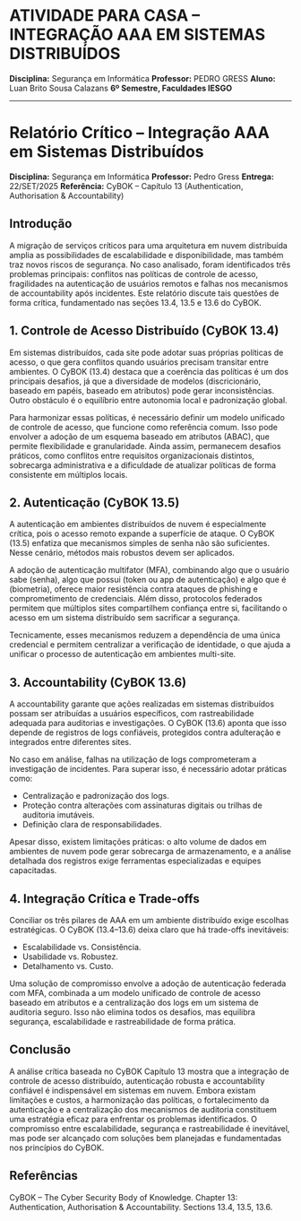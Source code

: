 # ATIVIDADE PARA CASA – INTEGRAÇÃO AAA EM SISTEMAS DISTRIBUÍDOS

**Disciplina:** Segurança em Informática
**Professor:** PEDRO GRESS
**Aluno:** Luan Brito Sousa Calazans
**6º Semestre, Faculdades IESGO**

---

# Relatório Crítico – Integração AAA em Sistemas Distribuídos

**Disciplina:** Segurança em Informática
**Professor:** Pedro Gress
**Entrega:** 22/SET/2025
**Referência:** CyBOK – Capítulo 13 (Authentication, Authorisation & Accountability)

## Introdução

A migração de serviços críticos para uma arquitetura em nuvem distribuída amplia as possibilidades de escalabilidade e disponibilidade, mas também traz novos riscos de segurança. No caso analisado, foram identificados três problemas principais: conflitos nas políticas de controle de acesso, fragilidades na autenticação de usuários remotos e falhas nos mecanismos de accountability após incidentes. Este relatório discute tais questões de forma crítica, fundamentado nas seções 13.4, 13.5 e 13.6 do CyBOK.

## 1. Controle de Acesso Distribuído (CyBOK 13.4)

Em sistemas distribuídos, cada site pode adotar suas próprias políticas de acesso, o que gera conflitos quando usuários precisam transitar entre ambientes. O CyBOK (13.4) destaca que a coerência das políticas é um dos principais desafios, já que a diversidade de modelos (discricionário, baseado em papéis, baseado em atributos) pode gerar inconsistências. Outro obstáculo é o equilíbrio entre autonomia local e padronização global.

Para harmonizar essas políticas, é necessário definir um modelo unificado de controle de acesso, que funcione como referência comum. Isso pode envolver a adoção de um esquema baseado em atributos (ABAC), que permite flexibilidade e granularidade. Ainda assim, permanecem desafios práticos, como conflitos entre requisitos organizacionais distintos, sobrecarga administrativa e a dificuldade de atualizar políticas de forma consistente em múltiplos locais.

## 2. Autenticação (CyBOK 13.5)

A autenticação em ambientes distribuídos de nuvem é especialmente crítica, pois o acesso remoto expande a superfície de ataque. O CyBOK (13.5) enfatiza que mecanismos simples de senha não são suficientes. Nesse cenário, métodos mais robustos devem ser aplicados.

A adoção de autenticação multifator (MFA), combinando algo que o usuário sabe (senha), algo que possui (token ou app de autenticação) e algo que é (biometria), oferece maior resistência contra ataques de phishing e comprometimento de credenciais. Além disso, protocolos federados permitem que múltiplos sites compartilhem confiança entre si, facilitando o acesso em um sistema distribuído sem sacrificar a segurança.

Tecnicamente, esses mecanismos reduzem a dependência de uma única credencial e permitem centralizar a verificação de identidade, o que ajuda a unificar o processo de autenticação em ambientes multi-site.

## 3. Accountability (CyBOK 13.6)

A accountability garante que ações realizadas em sistemas distribuídos possam ser atribuídas a usuários específicos, com rastreabilidade adequada para auditorias e investigações. O CyBOK (13.6) aponta que isso depende de registros de logs confiáveis, protegidos contra adulteração e integrados entre diferentes sites.

No caso em análise, falhas na utilização de logs comprometeram a investigação de incidentes. Para superar isso, é necessário adotar práticas como:

* Centralização e padronização dos logs.
* Proteção contra alterações com assinaturas digitais ou trilhas de auditoria imutáveis.
* Definição clara de responsabilidades.

Apesar disso, existem limitações práticas: o alto volume de dados em ambientes de nuvem pode gerar sobrecarga de armazenamento, e a análise detalhada dos registros exige ferramentas especializadas e equipes capacitadas.

## 4. Integração Crítica e Trade-offs

Conciliar os três pilares de AAA em um ambiente distribuído exige escolhas estratégicas. O CyBOK (13.4–13.6) deixa claro que há trade-offs inevitáveis:

* Escalabilidade vs. Consistência.
* Usabilidade vs. Robustez.
* Detalhamento vs. Custo.

Uma solução de compromisso envolve a adoção de autenticação federada com MFA, combinada a um modelo unificado de controle de acesso baseado em atributos e a centralização dos logs em um sistema de auditoria seguro. Isso não elimina todos os desafios, mas equilibra segurança, escalabilidade e rastreabilidade de forma prática.

## Conclusão

A análise crítica baseada no CyBOK Capítulo 13 mostra que a integração de controle de acesso distribuído, autenticação robusta e accountability confiável é indispensável em sistemas em nuvem. Embora existam limitações e custos, a harmonização das políticas, o fortalecimento da autenticação e a centralização dos mecanismos de auditoria constituem uma estratégia eficaz para enfrentar os problemas identificados. O compromisso entre escalabilidade, segurança e rastreabilidade é inevitável, mas pode ser alcançado com soluções bem planejadas e fundamentadas nos princípios do CyBOK.

## Referências

CyBOK – The Cyber Security Body of Knowledge. Chapter 13: Authentication, Authorisation & Accountability. Sections 13.4, 13.5, 13.6.
